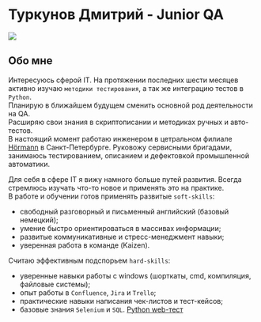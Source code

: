 Туркунов Дмитрий - Junior QA
====
[<img src="https://img.shields.io/badge/Telegram-2CA5E0?style=for-the-badge&logo=telegram&logoColor=white"/>](https://t.me/Shaun4tv)

Обо мне
----
Интересуюсь сферой IT. На протяжении последних шести месяцев активно изучаю `методики тестирования`, а так же интеграцию тестов в `Python`.<br>
Планирую в ближайшем будущем сменить основной род деятельности на QA.<br>
Расширяю свои знания в скриптописании и методиках ручных и авто-тестов.<br>
В настоящий момент работаю инженером в цетральном филиале [Hörmann](https://hoermann.ru) в Санкт-Петербурге.
Руковожу сервисными бригадами, занимаюсь тестированием, описанием и дефектовкой промышленной автоматики.<br>

Для себя в сфере IT я вижу намного больше путей развития. Всегда стремлюсь изучать что-то новое и применять это на практике.<br>
В работе и обучении готов применять развитые `soft-skills`:
- свободный разговорный и письменный английский (базовый немецкий);
- умение быстро ориентироваться в массивах информации; 
- развитые коммуникативные и стресс-менеджмент навыки;
- уверенная работа в команде (Kaizen).

Считаю эффективным подспорьем `hard-skills`:
- уверенные навыки работы с windows (шорткаты, cmd, компиляция, файловые системы); 
- опыт работы в `Confluence`, `Jira` и `Trello`;
- практические навыки написания чек-листов и тест-кейсов;
- базовые знания `Selenium` и `SQL`.
[Python web-тест](https://github.com/rexfort9/Testtask_search)
